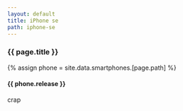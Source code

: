 ```yaml
---
layout: default
title: iPhone se
path: iphone-se
---
```


<div class="container">
  <h3>{{ page.title }}</h3>
  {% assign phone = site.data.smartphones.[page.path] %}
  <h4>{{ phone.release }}</h4>
  crap
</div>
